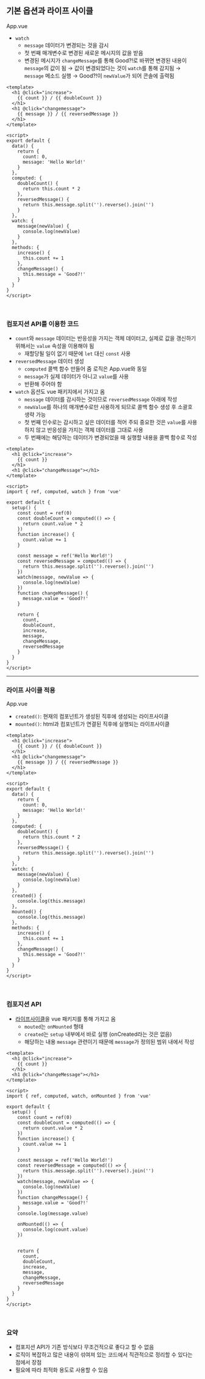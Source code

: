 ## 기본 옵션과 라이프 사이클

App.vue

- `watch`
    - `message` 데이터가 변경되는 것을 감시
    - 첫 번째 매개변수로 변경된 새로운 메시지의 값을 받음
    - 변경된 메시지가 `changeMessage`를 통해 Good?!로 바뀌면 변경된 내용이 `message`의 값이 됨 
    → 값이 변경되었다는 것이 `watch`를 통해 감지됨 
    → `message` 메소드 실행
    → Good?!이 `newValue`가 되어 콘솔에 출력됨

```vue
<template>
  <h1 @click="increase">
    {{ count }} / {{ doubleCount }}
  </h1>
  <h1 @click="changemessage">
    {{ message }} / {{ reversedMessage }}
  </h1>
</template>

<script>
export default {
  data() {
    return {
      count: 0,
      message: 'Hello World!'
    }
  },
  computed: {
    doubleCount() {
      return this.count * 2
    },
    reversedMessage() {
      return this.message.split('').reverse().join('')
    }
  },
  watch: {
    message(newValue) {
      console.log(newValue)
    }
  },
  methods: {
    increase() {
      this.count += 1
    },
    changeMessage() {
      this.message = 'Good?!'
    }
  }
}
</script>
```

<br/>

### 컴포지션 API를 이용한 코드

- `count`와 `message` 데이터는 반응성을 가지는 객체 데이터고, 실제로 값을 갱신하기 위해서는 `value` 속성을 이용해야 됨
    - 재할당될 일이 없기 때문에 `let` 대신 `const` 사용
- `reversedMessage` 데이터 생성
    - `computed` 콜백 함수 만들어 줌 로직은 App.vue와 동일
    - `message`가 실제 데이터가 아니고 `value`를 사용
    - 반환해 주어야 함
- `watch` 옵션도 vue 패키지에서 가지고 옴
    - `message` 데이터를 감시하는 것이므로 `reversedMessage` 아래에 작성
    - `newValue`를 하나의 매개변수로만 사용하게 되므로 콜백 함수 생성 후 소괄호 생략 가능
    - 첫 번째 인수로는 감시하고 싶은 데이터를 적어 주되 중요한 것은 `value`를 사용하지 않고 반응성을 가지는 객체 데이터를 그대로 사용
    - 두 번째에는 해당하는 데이터가 변경되었을 때 실행할 내용을 콜백 함수로 작성

```vue
<template>
  <h1 @click="increase">
    {{ count }}
  </h1>
  <h1 @click="changeMessage"></h1>
</template>

<script>
import { ref, computed, watch } from 'vue'

export default {
  setup() {
    const count = ref(0)
    const doubleCount = computed(() => {
      return count.value * 2
    })
    function increase() {
      count.value += 1
    }

    const message = ref('Hello World!')
    const reversedMessage = computed(() => {
      return this.message.split('').reverse().join('')
    })
    watch(message, newValue => {
      console.log(newValue)
    })
    function changeMessage() {
      message.value = 'Good?!'
    }

    return {
      count,
      doubleCount,
      increase,
      message,
      changeMessage,
      reversedMessage
    }
  }
}
</script>
```

---

### 라이프 사이클 적용

App.vue

- `created()`: 현재의 컴포넌트가 생성된 직후에 생성되는 라이프사이클
- `mounted()`: html과 컴포넌트가 연결된 직후에 실행되는 라이프사이클

```vue
<template>
  <h1 @click="increase">
    {{ count }} / {{ doubleCount }}
  </h1>
  <h1 @click="changemessage">
    {{ message }} / {{ reversedMessage }}
  </h1>
</template>

<script>
export default {
  data() {
    return {
      count: 0,
      message: 'Hello World!'
    }
  },
  computed: {
    doubleCount() {
      return this.count * 2
    },
    reversedMessage() {
      return this.message.split('').reverse().join('')
    }
  },
  watch: {
    message(newValue) {
      console.log(newValue)
    }
  },
  created() {
    console.log(this.message)
  },
  mounted() {
    console.log(this.message)
  },
  methods: {
    increase() {
      this.count += 1
    },
    changeMessage() {
      this.message = 'Good?!'
    }
  }
}
</script>
```
<br/>

### 컴포지션 API

- [라이프사이클](https://v3.ko.vuejs.org/guide/composition-api-lifecycle-hooks.html#%E1%84%85%E1%85%A1%E1%84%8B%E1%85%B5%E1%84%91%E1%85%B3%E1%84%89%E1%85%A1%E1%84%8B%E1%85%B5%E1%84%8F%E1%85%B3%E1%86%AF-%E1%84%92%E1%85%AE%E1%86%A8)을 vue 패키지를 통해 가지고 옴
    - `mouted`는 `onMounted` 형태
    - `created`는 `setup` 내부에서 바로 실행 (onCreated라는 것은 없음)
    - 해당하는 내용 `message` 관련이기 때문에 `message`가 정의된 범위 내에서 작성

```vue
<template>
  <h1 @click="increase">
    {{ count }}
  </h1>
  <h1 @click="changeMessage"></h1>
</template>

<script>
import { ref, computed, watch, onMounted } from 'vue'

export default {
  setup() {
    const count = ref(0)
    const doubleCount = computed(() => {
      return count.value * 2
    })
    function increase() {
      count.value += 1
    }

    const message = ref('Hello World!')
    const reversedMessage = computed(() => {
      return this.message.split('').reverse().join('')
    })
    watch(message, newValue => {
      console.log(newValue)
    })
    function changeMessage() {
      message.value = 'Good?!'
    }
    console.log(message.value)

    onMounted(() => {
      console.log(count.value)
    })
    

    return {
      count,
      doubleCount,
      increase,
      message,
      changeMessage,
      reversedMessage
    }
  }
}
</script>
```

<br/>

### 요약

- 컴포지션 API가 기존 방식보다 무조건적으로 좋다고 할 수 없음
- 로직이 복잡하고 많은 내용이 섞여져 있는 코드에서 직관적으로 정리할 수 있다는 점에서 장점
- 필요에 따라 최적화 용도로 사용할 수 있음